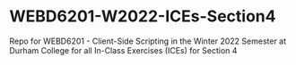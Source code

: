 # WEBD6201-W2022-ICEs-Section4
Repo for WEBD6201 - Client-Side Scripting in the Winter 2022 Semester at Durham College for all In-Class Exercises (ICEs) for Section 4
